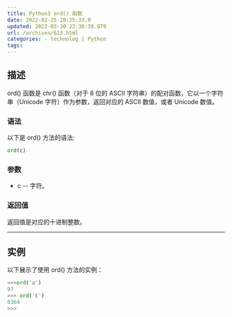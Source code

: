 ```yaml
---
title: Python3 ord() 函数
date: 2022-02-25 20:25:33.0
updated: 2022-03-30 23:30:39.879
url: /archives/623.html
categories: - technolog | Python
tags: 
---
```




## 描述

ord() 函数是 chr() 函数（对于 8 位的 ASCII 字符串）的配对函数，它以一个字符串（Unicode 字符）作为参数，返回对应的 ASCII 数值，或者 Unicode 数值。

### 语法

以下是 ord() 方法的语法:

```python
ord(c)
```

### 参数

*   c -- 字符。

### 返回值

返回值是对应的十进制整数。

* * *

## 实例

以下展示了使用 ord() 方法的实例：

```python
>>>ord('a')
97
>>> ord('€')
8364
>>>
```